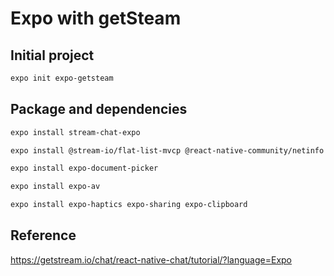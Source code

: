 # Expo with getSteam

## Initial project
```bash
expo init expo-getsteam
```

## Package and dependencies
```bash
expo install stream-chat-expo

expo install @stream-io/flat-list-mvcp @react-native-community/netinfo expo-file-system expo-image-manipulator expo-image-picker expo-media-library react-native-gesture-handler react-native-reanimated react-native-svg

expo install expo-document-picker

expo install expo-av

expo install expo-haptics expo-sharing expo-clipboard
```

## Reference

<https://getstream.io/chat/react-native-chat/tutorial/?language=Expo>